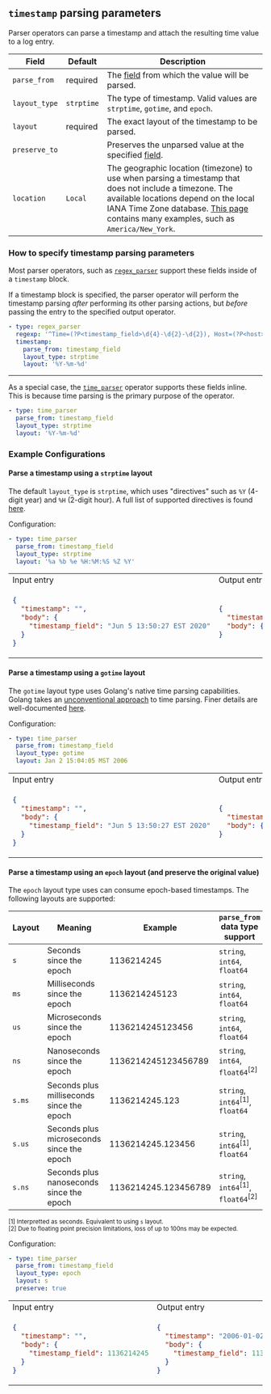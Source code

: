 ## `timestamp` parsing parameters

Parser operators can parse a timestamp and attach the resulting time value to a log entry.

| Field         | Default    | Description |
| ---           | ---        | ---         |
| `parse_from`  | required   | The [field](/docs/types/field.md) from which the value will be parsed. |
| `layout_type` | `strptime` | The type of timestamp. Valid values are `strptime`, `gotime`, and `epoch`. |
| `layout`      | required   | The exact layout of the timestamp to be parsed. |
| `preserve_to` |            | Preserves the unparsed value at the specified [field](/docs/types/field.md). |
| `location`    | `Local`    | The geographic location (timezone) to use when parsing a timestamp that does not include a timezone. The available locations depend on the local IANA Time Zone database. [This page](https://en.wikipedia.org/wiki/List_of_tz_database_time_zones) contains many examples, such as `America/New_York`. |


### How to specify timestamp parsing parameters

Most parser operators, such as [`regex_parser`](/docs/operators/regex_parser.md) support these fields inside of a `timestamp` block.

If a timestamp block is specified, the parser operator will perform the timestamp parsing _after_ performing its other parsing actions, but _before_ passing the entry to the specified output operator.

```yaml
- type: regex_parser
  regexp: '^Time=(?P<timestamp_field>\d{4}-\d{2}-\d{2}), Host=(?P<host>[^,]+)'
  timestamp:
    parse_from: timestamp_field
    layout_type: strptime
    layout: '%Y-%m-%d'
```

---

As a special case, the [`time_parser`](/docs/operators/time_parser.md) operator supports these fields inline. This is because time parsing is the primary purpose of the operator.
```yaml
- type: time_parser
  parse_from: timestamp_field
  layout_type: strptime
  layout: '%Y-%m-%d'
```

### Example Configurations

#### Parse a timestamp using a `strptime` layout

The default `layout_type` is `strptime`, which uses "directives" such as `%Y` (4-digit year) and `%H` (2-digit hour). A full list of supported directives is found [here](https://github.com/observiq/ctimefmt/blob/3e07deba22cf7a753f197ef33892023052f26614/ctimefmt.go#L63).

Configuration:
```yaml
- type: time_parser
  parse_from: timestamp_field
  layout_type: strptime
  layout: '%a %b %e %H:%M:%S %Z %Y'
```

<table>
<tr><td> Input entry </td> <td> Output entry </td></tr>
<tr>
<td>

```json
{
  "timestamp": "",
  "body": {
    "timestamp_field": "Jun 5 13:50:27 EST 2020"
  }
}
```

</td>
<td>

```json
{
  "timestamp": "2020-06-05T13:50:27-05:00",
  "body": {}
}
```

</td>
</tr>
</table>

#### Parse a timestamp using a `gotime` layout

The `gotime` layout type uses Golang's native time parsing capabilities. Golang takes an [unconventional approach](https://www.pauladamsmith.com/blog/2011/05/go_time.html) to time parsing. Finer details are well-documented [here](https://golang.org/src/time/format.go?s=25102:25148#L9).

Configuration:
```yaml
- type: time_parser
  parse_from: timestamp_field
  layout_type: gotime
  layout: Jan 2 15:04:05 MST 2006
```

<table>
<tr><td> Input entry </td> <td> Output entry </td></tr>
<tr>
<td>

```json
{
  "timestamp": "",
  "body": {
    "timestamp_field": "Jun 5 13:50:27 EST 2020"
  }
}
```

</td>
<td>

```json
{
  "timestamp": "2020-06-05T13:50:27-05:00",
  "body": {}
}
```

</td>
</tr>
</table>

#### Parse a timestamp using an `epoch` layout (and preserve the original value)

The `epoch` layout type uses can consume epoch-based timestamps. The following layouts are supported:

| Layout | Meaning                                   | Example              | `parse_from` data type support                           |
| ---    | ---                                       | ---                  | ---                                                      |
| `s`    | Seconds since the epoch                   | 1136214245           | `string`, `int64`, `float64`                             |
| `ms`   | Milliseconds since the epoch              | 1136214245123        | `string`, `int64`, `float64`                             |
| `us`   | Microseconds since the epoch              | 1136214245123456     | `string`, `int64`, `float64`                             |
| `ns`   | Nanoseconds since the epoch               | 1136214245123456789  | `string`, `int64`, `float64`<sup>[2]</sup>               |
| `s.ms` | Seconds plus milliseconds since the epoch | 1136214245.123       | `string`, `int64`<sup>[1]</sup>, `float64`               |
| `s.us` | Seconds plus microseconds since the epoch | 1136214245.123456    | `string`, `int64`<sup>[1]</sup>, `float64`               |
| `s.ns` | Seconds plus nanoseconds since the epoch  | 1136214245.123456789 | `string`, `int64`<sup>[1]</sup>, `float64`<sup>[2]</sup> |

<sub>[1] Interpretted as seconds. Equivalent to using `s` layout.</sub><br/>
<sub>[2] Due to floating point precision limitations, loss of up to 100ns may be expected.</sub>



Configuration:
```yaml
- type: time_parser
  parse_from: timestamp_field
  layout_type: epoch
  layout: s
  preserve: true
```

<table>
<tr><td> Input entry </td> <td> Output entry </td></tr>
<tr>
<td>

```json
{
  "timestamp": "",
  "body": {
    "timestamp_field": 1136214245
  }
}
```

</td>
<td>

```json
{
  "timestamp": "2006-01-02T15:04:05-07:00",
  "body": {
    "timestamp_field": 1136214245
  }
}
```

</td>
</tr>
</table>
